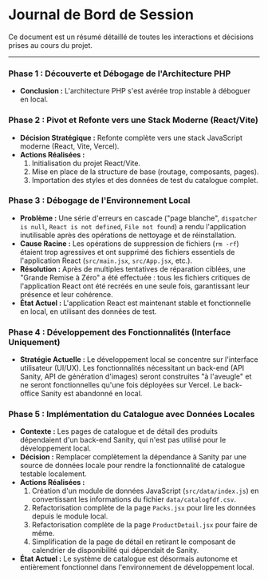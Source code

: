 # Journal de Bord de Session

Ce document est un résumé détaillé de toutes les interactions et décisions prises au cours du projet.

---

### **Phase 1 : Découverte et Débogage de l'Architecture PHP**

- **Conclusion :** L'architecture PHP s'est avérée trop instable à déboguer en local.

### **Phase 2 : Pivot et Refonte vers une Stack Moderne (React/Vite)**

- **Décision Stratégique :** Refonte complète vers une stack JavaScript moderne (React, Vite, Vercel).
- **Actions Réalisées :**
    1.  Initialisation du projet React/Vite.
    2.  Mise en place de la structure de base (routage, composants, pages).
    3.  Importation des styles et des données de test du catalogue complet.

### **Phase 3 : Débogage de l'Environnement Local**

- **Problème :** Une série d'erreurs en cascade ("page blanche", `dispatcher is null`, `React is not defined`, `File not found`) a rendu l'application inutilisable après des opérations de nettoyage et de réinstallation.
- **Cause Racine :** Les opérations de suppression de fichiers (`rm -rf`) étaient trop agressives et ont supprimé des fichiers essentiels de l'application React (`src/main.jsx`, `src/App.jsx`, etc.).
- **Résolution :** Après de multiples tentatives de réparation ciblées, une "Grande Remise à Zéro" a été effectuée : tous les fichiers critiques de l'application React ont été recréés en une seule fois, garantissant leur présence et leur cohérence.
- **État Actuel :** L'application React est maintenant stable et fonctionnelle en local, en utilisant des données de test.

### **Phase 4 : Développement des Fonctionnalités (Interface Uniquement)**

- **Stratégie Actuelle :** Le développement local se concentre sur l'interface utilisateur (UI/UX). Les fonctionnalités nécessitant un back-end (API Sanity, API de génération d'images) seront construites "à l'aveugle" et ne seront fonctionnelles qu'une fois déployées sur Vercel. Le back-office Sanity est abandonné en local.

### **Phase 5 : Implémentation du Catalogue avec Données Locales**

- **Contexte :** Les pages de catalogue et de détail des produits dépendaient d'un back-end Sanity, qui n'est pas utilisé pour le développement local.
- **Décision :** Remplacer complètement la dépendance à Sanity par une source de données locale pour rendre la fonctionnalité de catalogue testable localement.
- **Actions Réalisées :**
    1.  Création d'un module de données JavaScript (`src/data/index.js`) en convertissant les informations du fichier `data/catalogfdf.csv`.
    2.  Refactorisation complète de la page `Packs.jsx` pour lire les données depuis le module local.
    3.  Refactorisation complète de la page `ProductDetail.jsx` pour faire de même.
    4.  Simplification de la page de détail en retirant le composant de calendrier de disponibilité qui dépendait de Sanity.
- **État Actuel :** Le système de catalogue est désormais autonome et entièrement fonctionnel dans l'environnement de développement local.
